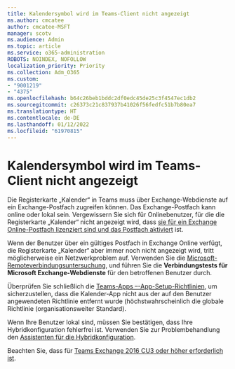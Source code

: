 ```yaml
---
title: Kalendersymbol wird im Teams-Client nicht angezeigt
ms.author: cmcatee
author: cmcatee-MSFT
manager: scotv
ms.audience: Admin
ms.topic: article
ms.service: o365-administration
ROBOTS: NOINDEX, NOFOLLOW
localization_priority: Priority
ms.collection: Adm_O365
ms.custom:
- "9001219"
- "4375"
ms.openlocfilehash: b64c26beb1bddc2df0edc45de25c3f4547ec1db2
ms.sourcegitcommit: c26373c21c837937b41026f56fedfc51b7b80ea7
ms.translationtype: HT
ms.contentlocale: de-DE
ms.lasthandoff: 01/12/2022
ms.locfileid: "61970815"
---
```

# <a name="calendar-icon-not-showing-in-teams-client"></a>Kalendersymbol wird im Teams-Client nicht angezeigt

Die Registerkarte „Kalender“ in Teams muss über Exchange-Webdienste auf ein Exchange-Postfach zugreifen können. Das Exchange-Postfach kann online oder lokal sein. Vergewissern Sie sich für Onlinebenutzer, für die die Registerkarte „Kalender“ nicht angezeigt wird, dass [ sie für ein Exchange Online-Postfach lizenziert sind und das Postfach aktiviert](https://docs.microsoft.com/exchange/recipients-in-exchange-online/create-user-mailboxes) ist.

Wenn der Benutzer über ein gültiges Postfach in Exchange Online verfügt, die Registerkarte „Kalender“ aber immer noch nicht angezeigt wird, tritt möglicherweise ein Netzwerkproblem auf. Verwenden Sie die [Microsoft-Remoteverbindungsuntersuchung](https://testconnectivity.microsoft.com/), und führen Sie die **Verbindungstests für Microsoft Exchange-Webdienste** für den betroffenen Benutzer durch.

Überprüfen Sie schließlich die [Teams-Apps –-App-Setup-Richtlinien](https://admin.teams.microsoft.com/policies/app-setup), um sicherzustellen, dass die Kalender-App nicht aus der auf den Benutzer angewendeten Richtlinie entfernt wurde (höchstwahrscheinlich die globale Richtlinie (organisationsweiter Standard).

Wenn Ihre Benutzer lokal sind, müssen Sie bestätigen, dass Ihre Hybridkonfiguration fehlerfrei ist. Verwenden Sie zur Problembehandlung den [Assistenten für die Hybridkonfiguration](https://docs.microsoft.com/exchange/hybrid-deployment/hybrid-agent).

Beachten Sie, dass für [Teams Exchange 2016 CU3 oder höher erforderlich ist](https://docs.microsoft.com/microsoftteams/exchange-teams-interact).
